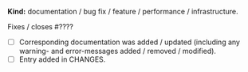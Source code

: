 <!-- Thank you for your contribution.
     Make sure you read the contributing guide and fill this template. -->


<!-- Keep what applies -->
**Kind:** documentation / bug fix / feature / performance / infrastructure.


<!-- If this is a bug fix, make sure the bug was reported beforehand. -->
Fixes / closes #????


<!-- If this is a feature pull request / breaks compatibility: -->
<!-- (Otherwise, remove these lines.) -->
- [ ] Corresponding documentation was added / updated (including any warning- and error-messages added / removed / modified).
- [ ] Entry added in CHANGES.
